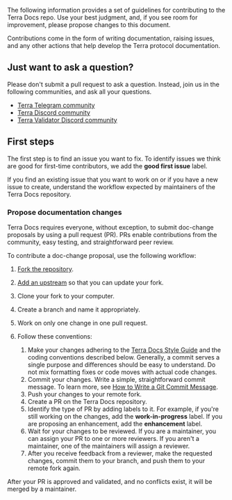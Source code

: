 The following information provides a set of guidelines for contributing to the Terra Docs repo. Use your best judgment, and, if you see room for improvement, please propose changes to this document.

Contributions come in the form of writing documentation, raising issues, and any other actions that help develop the Terra protocol documentation.

## Just want to ask a question?

Please don't submit a pull request to ask a question. Instead, join us in the following communities, and ask all your questions.

- [Terra Telegram community](https://t.me/TerraLunaChat)
- [Terra Discord community](https://discord.gg/bYfyhUT)
- [Terra Validator Discord community](https://discord.gg/Bf4Ug2Zf)

## First steps

The first step is to find an issue you want to fix. To identify issues we think are good for first-time contributors, we add the **good first issue** label.

If you find an existing issue that you want to work on or if you have a new issue to create, understand the workflow expected by maintainers of the Terra Docs repository.

### Propose documentation changes

Terra Docs requires everyone, without exception, to submit doc-change proposals by using a pull request (PR). PRs enable contributions from the community, easy testing, and straightforward peer review.

To contribute a doc-change proposal, use the following workflow:

1. [Fork the repository](https://github.com/terra-money/docs).
1. [Add an upstream](https://docs.github.com/en/github/collaborating-with-pull-requests/working-with-forks/syncing-a-fork) so that you can update your fork.
1. Clone your fork to your computer.
1. Create a branch and name it appropriately.
1. Work on only one change in one pull request.
1. Follow these conventions:

    1. Make your changes adhering to the [Terra Docs Style Guide](STYLE-GUIDE.md) and the coding conventions described below. Generally, a commit serves a single purpose and differences should be easy to understand. Do not mix formatting fixes or code moves with actual code changes.
    1. Commit your changes. Write a simple, straightforward commit message. To learn more, see [How to Write a Git Commit Message](https://chris.beams.io/posts/git-commit/).
    1. Push your changes to your remote fork.
    1. Create a PR on the Terra Docs repository.
    1. Identify the type of PR by adding labels to it. For example, if you're still working on the changes, add the **work-in-progress** label. If you are proposing an enhancement, add the **enhancement** label.
    1. Wait for your changes to be reviewed. If you are a maintainer, you can assign your PR to one or more reviewers. If you aren't a maintainer, one of the maintainers will assign a reviewer.
    1. After you receive feedback from a reviewer, make the requested changes, commit them to your branch, and push them to your remote fork again.

After your PR is approved and validated, and no conflicts exist, it will be merged by a maintainer.
